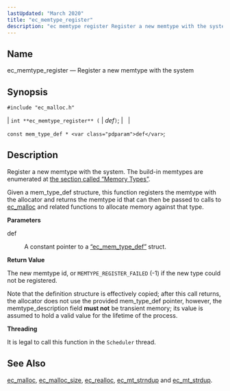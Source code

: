 ```yaml
---
lastUpdated: "March 2020"
title: "ec_memtype_register"
description: "ec memtype register Register a new memtype with the system int ec memtype register def const mem type def def Register a new memtype with the system The build in memtypes are enumerated at the section called Memory Types Given a mem type def structure this function registers the memtype..."
---
```


<a name="apis.ec_memtype_register"></a> 
## Name

ec_memtype_register — Register a new memtype with the system

## Synopsis

`#include "ec_malloc.h"`

| `int **ec_memtype_register** (` | <var class="pdparam">def</var>`)`; |   |

`const mem_type_def * <var class="pdparam">def</var>`;<a name="idp54897392"></a> 
## Description

Register a new memtype with the system. The build-in memtypes are enumerated at [the section called “Memory Types”](/momentum/3/3-api/apis-ec-malloc#apis.ec_malloc.types).

Given a mem_type_def structure, this function registers the memtype with the allocator and returns the memtype id that can then be passed to calls to [ec_malloc](/momentum/3/3-api/apis-ec-malloc) and related functions to allocate memory against that type.

**<a name="idp54900432"></a> Parameters**

<dl class="variablelist">

<dt>def</dt>

<dd>

A constant pointer to a [“ec_mem_type_def”](/momentum/3/3-api/structs-ec-mem-type-def) struct.

</dd>

</dl>

**<a name="idp54903712"></a> Return Value**

The new memtype id, or `MEMTYPE_REGISTER_FAILED` (-1) if the new type could not be registered.

Note that the definition structure is effectively copied; after this call returns, the allocator does not use the provided mem_type_def pointer, however, the memtype_description field **must not**     be transient memory; its value is assumed to hold a valid value for the lifetime of the process.

**<a name="idp54906576"></a> Threading**

It is legal to call this function in the `Scheduler` thread.

<a name="idp54908112"></a> 
## See Also

[ec_malloc](/momentum/3/3-api/apis-ec-malloc), [ec_malloc_size](/momentum/3/3-api/apis-ec-malloc-size), [ec_realloc](/momentum/3/3-api/apis-ec-realloc), [ec_mt_strndup](/momentum/3/3-api/apis-ec-mt-strndup) and [ec_mt_strdup](/momentum/3/3-api/apis-ec-mt-strdup).